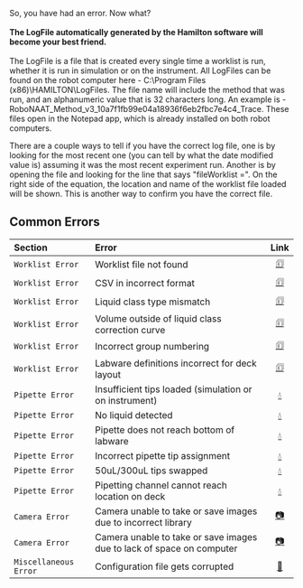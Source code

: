 So, you have had an error. Now what?
<br> <br>
**The LogFile automatically generated by the Hamilton software will become your best friend.**
<br> <br>
The LogFile is a file that is created every single time a worklist is run, whether it is run in simulation or on the instrument. All LogFiles can be found on the robot computer here - C:\Program Files (x86)\HAMILTON\LogFiles. The file name will include the method that was run, and an alphanumeric value that is 32 characters long. An example is - RoboNAAT_Method_v3_10a7f1fb99e04a18936f6eb2fbc7e4c4_Trace. These files open in the Notepad app, which is already installed on both robot computers. 

There are a couple ways to tell if you have the correct log file, one is by looking for the most recent one (you can tell by what the date modified value is) assuming it was the most recent experiment run. Another is by opening the file and looking for the line that says "fileWorklist =". On the right side of the equation, the location and name of the worklist file loaded will be shown. This is another way to confirm you have the correct file. 


## Common Errors
| Section           | Error | Link     |
| :-------------- | :-------------------------- | :---------------------: |
| `Worklist Error`             | Worklist file not found|[🗊](http://127.0.0.1:8000/common_errors/#worklist-file-not-found) |
| `Worklist Error`             | CSV in incorrect format |[🗊](http://127.0.0.1:8000/common_errors/#csv-in-incorrect-format) |
| `Worklist Error`             | Liquid class type mismatch |[🗊](http://127.0.0.1:8000/common_errors/#liquid-class-type-mismatch)|
| `Worklist Error`             | Volume outside of liquid class correction curve|[🗊](http://127.0.0.1:8000/common_errors/#volume-outside-correction-curve)|
| `Worklist Error`             | Incorrect group numbering |[🗊](http://127.0.0.1:8000/common_errors/#incorrect-group-numbering)|
| `Worklist Error`             | Labware definitions incorrect for deck layout|[🗊](http://127.0.0.1:8000/common_errors/#labware-definitions-incorrect-for-deck-layout)|
| `Pipette Error`             | Insufficient tips loaded (simulation or on instrument)|[💧](http://127.0.0.1:8000/common_errors/#insufficient-tips)|
| `Pipette Error`             | No liquid detected |[💧](http://127.0.0.1:8000/common_errors/#no-liquid-detected)|
| `Pipette Error`             | Pipette does not reach bottom of labware |[💧](http://127.0.0.1:8000/common_errors/#pipette-does-not-reach-labware-bottom)|
| `Pipette Error`             | Incorrect pipette tip assignment|[💧](http://127.0.0.1:8000/common_errors/#incorrect-pipette-tip-assignment)|
| `Pipette Error`             | 50uL/300uL tips swapped |[💧](http://127.0.0.1:8000/common_errors/#tip-swap)|
| `Pipette Error`             | Pipetting channel cannot reach location on deck|[💧](http://127.0.0.1:8000/common_errors/#channel-cannot-reach-location)|
| `Camera Error`             | Camera unable to take or save images due to incorrect library|[📷](http://127.0.0.1:8000/common_errors/#incorrect-library)|
| `Camera Error`             | Camera unable to take or save images due to lack of space on computer |[📷](http://127.0.0.1:8000/common_errors/#lack-of-space)|
| `Miscellaneous Error`             | Configuration file gets corrupted|[📍](http://127.0.0.1:8000/common_errors/#corrupted-cfg-file)|
